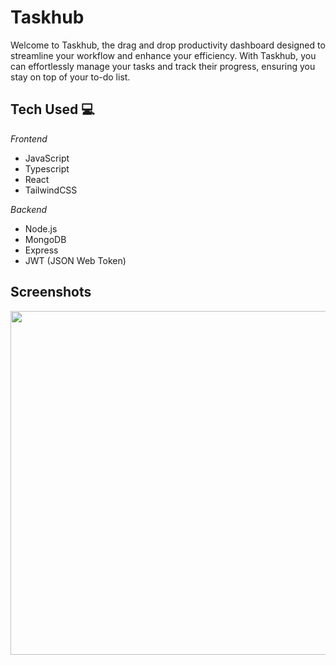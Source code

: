 # Taskhub

Welcome to Taskhub, the drag and drop productivity dashboard designed to streamline your workflow and enhance your efficiency. With Taskhub, you can effortlessly manage your tasks and track their progress, ensuring you stay on top of your to-do list. 

## Tech Used 💻

*Frontend*
* JavaScript
* Typescript
* React 
* TailwindCSS

*Backend*
* Node.js
* MongoDB
* Express
* JWT (JSON Web Token)

## Screenshots
<img src="https://github.com/maxxjonesyy/taskhub/assets/73814371/c9c10a84-82b0-4270-811c-5770d30d9236" width="550px">

